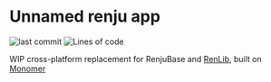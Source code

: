 # Unnamed renju app
![last commit](https://img.shields.io/github/last-commit/Litoprobka/renju-app)
![Lines of code](https://img.shields.io/tokei/lines/github/Litoprobka/renju-app)

WIP cross-platform replacement for RenjuBase and [RenLib](https://github.com/gomoku/RenLib), built on [Monomer](https://github.com/fjvallarino/monomer)
